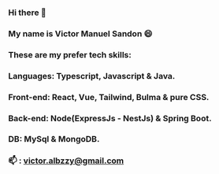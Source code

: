 ### Hi there 👋
### My name is Victor Manuel Sandon 😄
### These are my prefer tech skills:
### Languages: Typescript, Javascript & Java.
### Front-end: React, Vue, Tailwind, Bulma & pure CSS.
### Back-end: Node(ExpressJs - NestJs) & Spring Boot.
### DB: MySql & MongoDB.
### 📫 : victor.albzzy@gmail.com
<!--
**VictorManuelS99/VictorManuelS99** is a ✨ _special_ ✨ repository because its `README.md` (this file) appears on your GitHub profile.

Here are some ideas to get you started:

- 🔭 I’m currently working on ...
- 🌱 I’m currently learning ...
- 👯 I’m looking to collaborate on ...
- 🤔 I’m looking for help with ...
- 💬 Ask me about ...
- 📫 How to reach me: ...
- 😄 Pronouns: ...
- ⚡ Fun fact: ...
-->
